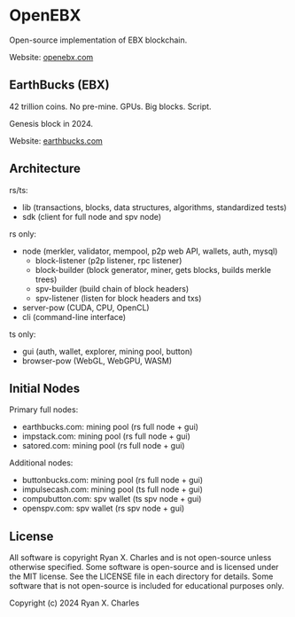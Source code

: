 # OpenEBX

Open-source implementation of EBX blockchain.

Website: [openebx.com](https://openebx.com)

## EarthBucks (EBX)

42 trillion coins. No pre-mine. GPUs. Big blocks. Script.

Genesis block in 2024.

Website: [earthbucks.com](https://earthbucks.com)

## Architecture

rs/ts:

- lib (transactions, blocks, data structures, algorithms, standardized tests)
- sdk (client for full node and spv node)

rs only:

- node (merkler, validator, mempool, p2p web API, wallets, auth, mysql)
  - block-listener (p2p listener, rpc listener)
  - block-builder (block generator, miner, gets blocks, builds merkle trees)
  - spv-builder (build chain of block headers)
  - spv-listener (listen for block headers and txs)
- server-pow (CUDA, CPU, OpenCL)
- cli (command-line interface)

ts only:

- gui (auth, wallet, explorer, mining pool, button)
- browser-pow (WebGL, WebGPU, WASM)

## Initial Nodes

Primary full nodes:

- earthbucks.com: mining pool (rs full node + gui)
- impstack.com: mining pool (rs full node + gui)
- satored.com: mining pool (rs full node + gui)

Additional nodes:

- buttonbucks.com: mining pool (rs full node + gui)
- impulsecash.com: mining pool (ts full node + gui)
- compubutton.com: spv wallet (ts spv node + gui)
- openspv.com: spv wallet (rs spv node + gui)

## License

All software is copyright Ryan X. Charles and is not open-source unless
otherwise specified. Some software is open-source and is licensed under the MIT
license. See the LICENSE file in each directory for details. Some software that
is not open-source is included for educational purposes only.

Copyright (c) 2024 Ryan X. Charles
